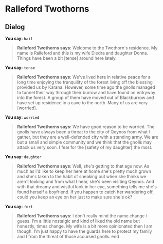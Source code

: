 # Ralleford Twothorns


## Dialog

**You say:** `hail`



>**Ralleford Twothorns says:** Welcome to the Twothorn's residence. My name is Ralleford and this is my wife Diedra and daughter Donna. Things have been a bit [tense] around here lately.

**You say:** `tense`



>**Ralleford Twothorns says:** We've lived here in relative peace for a long time enjoying the tranquility of the forest living off the blessing provided us by Karana. However, some time ago the gnolls managed to tunnel their way through their burrow and have found an entryway into the forest. A group of them have moved out of Blackburrow and have set up residence in a cave to the north. Many of us are very [worried].

**You say:** `worried`



>**Ralleford Twothorns says:** We have good reason to be worried. The gnolls have always been a threat to the city of Qeynos from what I gather,  but they are a well-defended city with a standing army. We are but a small and simple community and we think that the gnolls may attack us very soon. I fear for the [safety of my daughter] the most.

**You say:** `daughter`



>**Ralleford Twothorns says:** Well, she's getting to that age now. As much as I'd like to keep her here at home she's pretty much grown and she's taken to the habit of sneaking out when she thinks we aren't looking and from what I hear, she's been visiting Qeynos. And with that dreamy and wistful look in her eye, something tells me she's found herself a boyfriend. If you happen to catch her wandering off, could you keep an eye on her just to make sure she's ok?

**You say:** `fort`



>**Ralleford Twothorns says:** I don't really mind the name change I guess. I'm a little nostalgic and kind of liked the old name but honestly, times change. My wife is a bit more opinionated then I am though. I'm just happy to have the guards here to protect my family and I from the threat of those accursed gnolls.
end